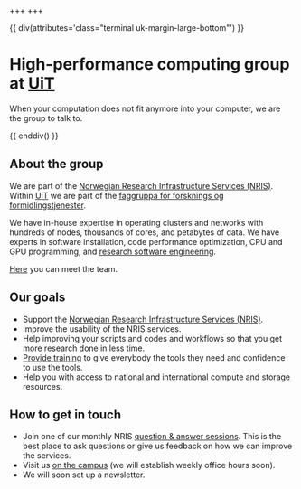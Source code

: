 +++
+++

{{ div(attributes='class="terminal uk-margin-large-bottom"') }}

# High-performance computing group at [UiT](https://uit.no/)

When your computation does not fit anymore into your computer, we are the group
to talk to.

{{ enddiv() }}


## About the group

We are part of the [Norwegian Research Infrastructure Services
(NRIS)](https://documentation.sigma2.no/).  Within [UiT](https://uit.no/) we
are part of the [faggruppa for forsknings og
formidlingstjenester](https://uit.no/enhet/ita/digitaleforskningsogformidlingstjenester).

We have in-house expertise in operating clusters and networks with hundreds of
nodes, thousands of cores, and petabytes of data.  We have experts in software
installation, code performance optimization, CPU and GPU programming, and
[research software engineering](https://research-software.uit.no/).

[Here](/team/) you can meet the team.


## Our goals

- Support the [Norwegian Research Infrastructure Services (NRIS)](https://documentation.sigma2.no/).
- Improve the usability of the NRIS services.
- Help improving your scripts and codes and workflows so that you get more research done in less time.
- [Provide training](/training/) to give everybody the tools they need and confidence to use the tools.
- Help you with access to national and international compute and storage resources.


## How to get in touch

- Join one of our monthly NRIS [question & answer
  sessions](https://documentation.sigma2.no/getting_help/qa-sessions.html).
  This is the best place to ask questions or give us feedback on how we can
  improve the services.
- Visit us [on the campus](/contact/) (we will establish weekly office hours
  soon).
- We will soon set up a newsletter.
